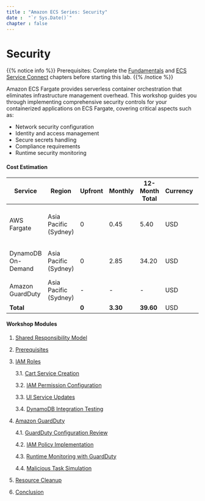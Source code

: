 ```yaml
---
title : "Amazon ECS Series: Security"
date :  "`r Sys.Date()`" 
chapter : false
---
```


# Security

{{% notice info %}}
Prerequisites: Complete the [Fundamentals](https://aws-fcj-ecs-workshop.github.io/Amazon-ECS-Immersion-Day/fundamentals/) and [ECS Service Connect](https://aws-fcj-ecs-workshop.github.io/Amazon-ECS-Immersion-Day/networking/) chapters before starting this lab.
{{% /notice %}}

Amazon ECS Fargate provides serverless container orchestration that eliminates infrastructure management overhead. This workshop guides you through implementing comprehensive security controls for your containerized applications on ECS Fargate, covering critical aspects such as:

- Network security configuration
- Identity and access management
- Secure secrets handling
- Compliance requirements
- Runtime security monitoring

#### Cost Estimation

| Service               | Region                  | Upfront | Monthly | 12-Month Total | Currency | Configuration Summary |
|-----------------------|-------------------------|---------|---------|----------------|----------|------------------------|
| AWS Fargate           | Asia Pacific (Sydney)   | 0       | 0.45    | 5.40           | USD      | Linux, x86, 15 minutes per task daily, 20 GB storage, 2 GB memory |
| DynamoDB On-Demand    | Asia Pacific (Sydney)   | 0       | 2.85    | 34.20          | USD      | Standard tables, 5 KB items, 10 GB storage |
| Amazon GuardDuty      | Asia Pacific (Sydney)   | -       | -       | -              | USD      | Container runtime monitoring |
| **Total**             |                         | **0**   | **3.30**| **39.60**      | USD      |                        |

#### Workshop Modules

1. [Shared Responsibility Model](1-shared-responsibility-model/)
2. [Prerequisites](2-prerequisites/)
3. [IAM Roles](3-iam-roles/)
   
    3.1. [Cart Service Creation](3-iam-roles/3.1-create-cart-service/)

    3.2. [IAM Permission Configuration](3-iam-roles/3.2-fix-iam-permissions/)

    3.3. [UI Service Updates](3-iam-roles/3.3-update-ui-service/)

    3.4. [DynamoDB Integration Testing](3-iam-roles/3.4-test-dynamodb-integration/)

4. [Amazon GuardDuty](4-amazon-guardduty/)

    4.1. [GuardDuty Configuration Review](4-amazon-guardduty/4.1-review-guardduty-setup/)

    4.2. [IAM Policy Implementation](4-amazon-guardduty/4.2-attach-iam-policy/)

    4.3. [Runtime Monitoring with GuardDuty](4-amazon-guardduty/4.3-guardduty-monitoring/)

    4.4. [Malicious Task Simulation](4-amazon-guardduty/4.4-create-malicious-task)
    
5. [Resource Cleanup](5-clean-resources/)
6. [Conclusion](6-conclusion/)